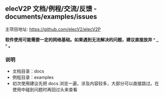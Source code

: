 ## elecV2P 文档/例程/交流/反馈 - documents/examples/issues

主项目地址: https://github.com/elecV2/elecV2P

**软件使用可能需要一定的网络基础。如果遇到无法解决的问题，建议直接放弃 ^ _ ^ 。**

### 说明

- 文档目录：docs
- 例程目录：examples
- 初次使用建议先把 docs 浏览一遍，涉及内容较多，大部分可以直接跳过。在使用中碰到问题时再回过头来查看